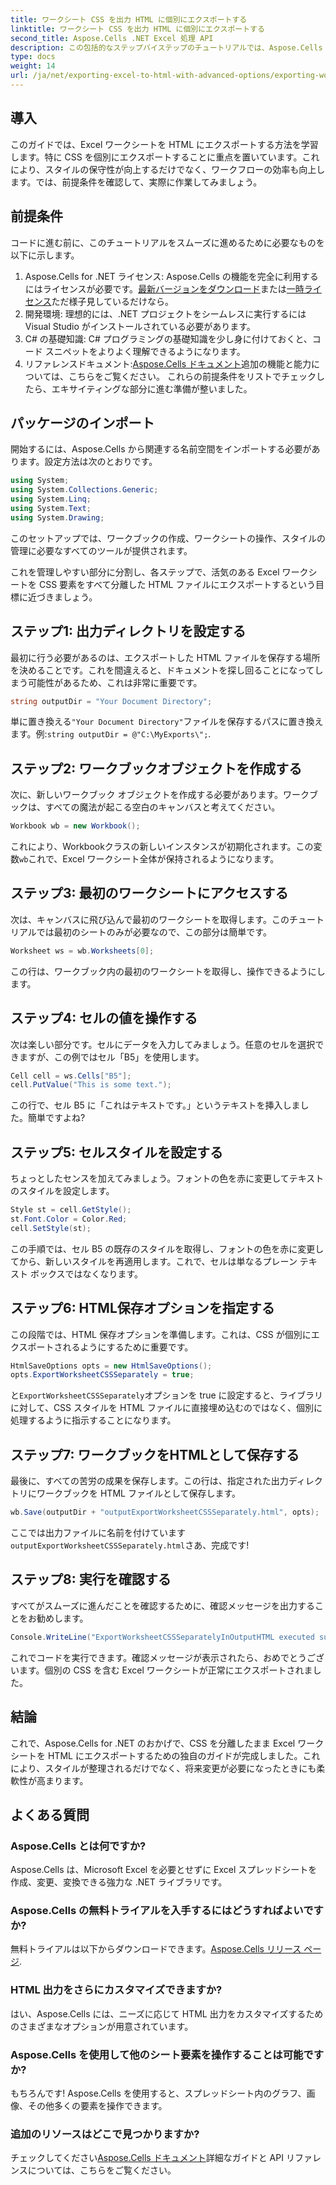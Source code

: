 ```yaml
---
title: ワークシート CSS を出力 HTML に個別にエクスポートする
linktitle: ワークシート CSS を出力 HTML に個別にエクスポートする
second_title: Aspose.Cells .NET Excel 処理 API
description: この包括的なステップバイステップのチュートリアルでは、Aspose.Cells for .NET を使用して、個別の CSS で Excel ワークシートを HTML に効果的にエクスポートする方法を学習します。
type: docs
weight: 14
url: /ja/net/exporting-excel-to-html-with-advanced-options/exporting-worksheet-css-separately/
---
```

## 導入
このガイドでは、Excel ワークシートを HTML にエクスポートする方法を学習します。特に CSS を個別にエクスポートすることに重点を置いています。これにより、スタイルの保守性が向上するだけでなく、ワークフローの効率も向上します。では、前提条件を確認して、実際に作業してみましょう。
## 前提条件
コードに進む前に、このチュートリアルをスムーズに進めるために必要なものを以下に示します。
1. Aspose.Cells for .NET ライセンス: Aspose.Cells の機能を完全に利用するにはライセンスが必要です。[最新バージョンをダウンロード](https://releases.aspose.com/cells/net/)または[一時ライセンス](https://purchase.aspose.com/temporary-license/)ただ様子見しているだけなら。
2. 開発環境: 理想的には、.NET プロジェクトをシームレスに実行するには Visual Studio がインストールされている必要があります。
3. C# の基礎知識: C# プログラミングの基礎知識を少し身に付けておくと、コード スニペットをよりよく理解できるようになります。
4. リファレンスドキュメント:[Aspose.Cells ドキュメント](https://reference.aspose.com/cells/net/)追加の機能と能力については、こちらをご覧ください。
これらの前提条件をリストでチェックしたら、エキサイティングな部分に進む準備が整いました。
## パッケージのインポート
開始するには、Aspose.Cells から関連する名前空間をインポートする必要があります。設定方法は次のとおりです。
```csharp
using System;
using System.Collections.Generic;
using System.Linq;
using System.Text;
using System.Drawing;
```
このセットアップでは、ワークブックの作成、ワークシートの操作、スタイルの管理に必要なすべてのツールが提供されます。

これを管理しやすい部分に分割し、各ステップで、活気のある Excel ワークシートを CSS 要素をすべて分離した HTML ファイルにエクスポートするという目標に近づきましょう。
## ステップ1: 出力ディレクトリを設定する
最初に行う必要があるのは、エクスポートした HTML ファイルを保存する場所を決めることです。これを間違えると、ドキュメントを探し回ることになってしまう可能性があるため、これは非常に重要です。
```csharp
string outputDir = "Your Document Directory";
```
単に置き換える`"Your Document Directory"`ファイルを保存するパスに置き換えます。例:`string outputDir = @"C:\MyExports\";`.
## ステップ2: ワークブックオブジェクトを作成する
次に、新しいワークブック オブジェクトを作成する必要があります。ワークブックは、すべての魔法が起こる空白のキャンバスと考えてください。
```csharp
Workbook wb = new Workbook();
```
これにより、Workbookクラスの新しいインスタンスが初期化されます。この変数`wb`これで、Excel ワークシート全体が保持されるようになります。
## ステップ3: 最初のワークシートにアクセスする
次は、キャンバスに飛び込んで最初のワークシートを取得します。このチュートリアルでは最初のシートのみが必要なので、この部分は簡単です。
```csharp
Worksheet ws = wb.Worksheets[0];
```
この行は、ワークブック内の最初のワークシートを取得し、操作できるようにします。
## ステップ4: セルの値を操作する
次は楽しい部分です。セルにデータを入力してみましょう。任意のセルを選択できますが、この例ではセル「B5」を使用します。
```csharp
Cell cell = ws.Cells["B5"];
cell.PutValue("This is some text.");
```
この行で、セル B5 に「これはテキストです。」というテキストを挿入しました。簡単ですよね? 
## ステップ5: セルスタイルを設定する
ちょっとしたセンスを加えてみましょう。フォントの色を赤に変更してテキストのスタイルを設定します。 
```csharp
Style st = cell.GetStyle();
st.Font.Color = Color.Red;
cell.SetStyle(st);
```
この手順では、セル B5 の既存のスタイルを取得し、フォントの色を赤に変更してから、新しいスタイルを再適用します。これで、セルは単なるプレーン テキスト ボックスではなくなります。
## ステップ6: HTML保存オプションを指定する
この段階では、HTML 保存オプションを準備します。これは、CSS が個別にエクスポートされるようにするために重要です。
```csharp
HtmlSaveOptions opts = new HtmlSaveOptions();
opts.ExportWorksheetCSSSeparately = true;
```
と`ExportWorksheetCSSSeparately`オプションを true に設定すると、ライブラリに対して、CSS スタイルを HTML ファイルに直接埋め込むのではなく、個別に処理するように指示することになります。
## ステップ7: ワークブックをHTMLとして保存する
最後に、すべての苦労の成果を保存します。この行は、指定された出力ディレクトリにワークブックを HTML ファイルとして保存します。
```csharp
wb.Save(outputDir + "outputExportWorksheetCSSSeparately.html", opts);
```
ここでは出力ファイルに名前を付けています`outputExportWorksheetCSSSeparately.html`さあ、完成です!
## ステップ8: 実行を確認する
すべてがスムーズに進んだことを確認するために、確認メッセージを出力することをお勧めします。
```csharp
Console.WriteLine("ExportWorksheetCSSSeparatelyInOutputHTML executed successfully.");
```
これでコードを実行できます。確認メッセージが表示されたら、おめでとうございます。個別の CSS を含む Excel ワークシートが正常にエクスポートされました。
## 結論
これで、Aspose.Cells for .NET のおかげで、CSS を分離したまま Excel ワークシートを HTML にエクスポートするための独自のガイドが完成しました。これにより、スタイルが整理されるだけでなく、将来変更が必要になったときにも柔軟性が高まります。 
## よくある質問
### Aspose.Cells とは何ですか?
Aspose.Cells は、Microsoft Excel を必要とせずに Excel スプレッドシートを作成、変更、変換できる強力な .NET ライブラリです。
### Aspose.Cells の無料トライアルを入手するにはどうすればよいですか?
無料トライアルは以下からダウンロードできます。[Aspose.Cells リリース ページ](https://releases.aspose.com/).
### HTML 出力をさらにカスタマイズできますか?
はい、Aspose.Cells には、ニーズに応じて HTML 出力をカスタマイズするためのさまざまなオプションが用意されています。
### Aspose.Cells を使用して他のシート要素を操作することは可能ですか?
もちろんです! Aspose.Cells を使用すると、スプレッドシート内のグラフ、画像、その他多くの要素を操作できます。
### 追加のリソースはどこで見つかりますか?
チェックしてください[Aspose.Cells ドキュメント](https://reference.aspose.com/cells/net/)詳細なガイドと API リファレンスについては、こちらをご覧ください。